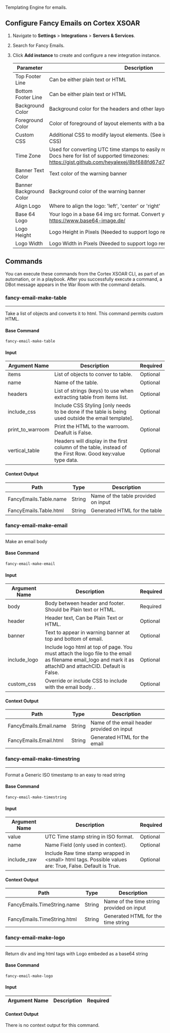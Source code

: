 Templating Engine for  emails.

## Configure Fancy Emails on Cortex XSOAR

1. Navigate to **Settings** > **Integrations** > **Servers & Services**.
2. Search for Fancy Emails.
3. Click **Add instance** to create and configure a new integration instance.

    | **Parameter** | **Description** | **Required** |
    | --- | --- | --- |
    | Top Footer Line | Can be either plain text or HTML | False |
    | Bottom Footer Line | Can be either plain text or HTML | False |
    | Background Color | Background color for the headers and other layout elements | False |
    | Foreground Color | Color of foreground of layout elements with a background \(Usually text\) | False |
    | Custom CSS | Additional CSS to modify layout elements. \(See integration code for default CSS\) | False |
    | Time Zone | Used for converting UTC time stamps to easily read local time string. See Docs here for list of supported timezones: https://gist.github.com/heyalexej/8bf688fd67d7199be4a1682b3eec7568 | False |
    | Banner Text Color | Text color of the warning banner | False |
    | Banner Background Color | Background color of the warning banner | False |
    | Align Logo | Where to align the logo: 'left', 'center' or 'right' | False |
    | Base 64 Logo | Your logo in a base 64 img src format. Convert your logo at https://www.base64-image.de/ | False |
    | Logo Height | Logo Height in Pixels  \(Needed to support logo rendering outlook\) | False |
    | Logo Width | Logo Width in Pixels \(Needed to support logo rendering outlook\) | False |

## Commands
You can execute these commands from the Cortex XSOAR CLI, as part of an automation, or in a playbook.
After you successfully execute a command, a DBot message appears in the War Room with the command details.
### fancy-email-make-table
***
Take a list of objects and converts it to html. This command permits custom HTML.


#### Base Command

`fancy-email-make-table`
#### Input

| **Argument Name** | **Description** | **Required** |
| --- | --- | --- |
| items | List of objects to conver to table. | Optional | 
| name | Name of the table. | Optional | 
| headers | List of strings (keys) to use when extracting table from items list. | Optional | 
| include_css | Include CSS Styling [only needs to be done if the table is being used outside the email template]. | Optional | 
| print_to_warroom | Print the HTML to the warroom. Deafult is False. | Optional | 
| vertical_table | Headers will display in the first column of the table, instead of the First Row. Good key:value type data. | Optional | 


#### Context Output

| **Path** | **Type** | **Description** |
| --- | --- | --- |
| FancyEmails.Table.name | String | Name of the table provided on input | 
| FancyEmails.Table.html | String | Generated HTML for the table | 

### fancy-email-make-email
***
Make an email body


#### Base Command

`fancy-email-make-email`
#### Input

| **Argument Name** | **Description** | **Required** |
| --- | --- | --- |
| body | Body between header and footer. Should be Plain text or HTML. | Required | 
| header | Header text, Can be Plain Text or HTML. | Optional | 
| banner | Text to appear in warning banner at top and bottom of email. | Optional | 
| include_logo | Include logo html at top of page. You must attach the logo file to the email as filename  email_logo and mark it as attachID and attachCID. Default is False. | Optional | 
| custom_css | Override or include CSS to include with the email body. . | Optional | 


#### Context Output

| **Path** | **Type** | **Description** |
| --- | --- | --- |
| FancyEmails.Email.name | String | Name of the email header provided on input | 
| FancyEmails.Email.html | String | Generated HTML for the email | 

### fancy-email-make-timestring
***
Format a Generic ISO timestamp to an easy to read string


#### Base Command

`fancy-email-make-timestring`
#### Input

| **Argument Name** | **Description** | **Required** |
| --- | --- | --- |
| value | UTC Time stamp string in ISO format. | Optional | 
| name | Name Field (only used in context}. | Optional | 
| include_raw | Include Raw time stamp wrapped in &lt;small&gt; html tags. Possible values are: True, False. Default is True. | Optional | 


#### Context Output

| **Path** | **Type** | **Description** |
| --- | --- | --- |
| FancyEmails.TimeString.name | String | Name of the time string provided on input | 
| FancyEmails.TimeString.html | String | Generated HTML for the time string | 

### fancy-email-make-logo
***
Return div and img html tags with Logo embeded as a base64 string


#### Base Command

`fancy-email-make-logo`
#### Input

| **Argument Name** | **Description** | **Required** |
| --- | --- | --- |


#### Context Output

There is no context output for this command.
